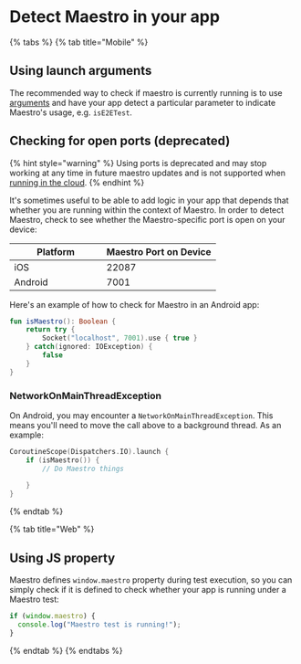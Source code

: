 # Detect Maestro in your app

{% tabs %}
{% tab title="Mobile" %}
## Using launch arguments

The recommended way to check if maestro is currently running is to use [arguments](../api-reference/commands/launchapp.md#launch-arguments) and have your app detect a particular parameter to indicate Maestro's usage, e.g. `isE2ETest`.

## Checking for open ports (deprecated)

{% hint style="warning" %}
Using ports is deprecated and may stop working at any time in future maestro updates and is not supported when [running in the cloud](../cloud/run-maestro-tests-in-the-cloud.md).
{% endhint %}



It's sometimes useful to be able to add logic in your app that depends that whether you are running within the context of Maestro. In order to detect Maestro, check to see whether the Maestro-specific port is open on your device:

<table><thead><tr><th width="146">Platform</th><th>Maestro Port on Device</th></tr></thead><tbody><tr><td>iOS</td><td>22087</td></tr><tr><td>Android</td><td>7001</td></tr></tbody></table>

Here's an example of how to check for Maestro in an Android app:

```kotlin
fun isMaestro(): Boolean {
    return try {
        Socket("localhost", 7001).use { true }
    } catch(ignored: IOException) {
        false
    }
}
```

### NetworkOnMainThreadException

On Android, you may encounter a `NetworkOnMainThreadException`. This means you'll need to move the call above to a background thread. As an example:

```kotlin
CoroutineScope(Dispatchers.IO).launch {
    if (isMaestro()) {
        // Do Maestro things
        
    }
}
```
{% endtab %}

{% tab title="Web" %}
## Using JS property

Maestro defines `window.maestro` property during test execution, so you can simply check if it is defined to check whether your app is running under a Maestro test:

```javascript
if (window.maestro) {
  console.log("Maestro test is running!");
}
```
{% endtab %}
{% endtabs %}



